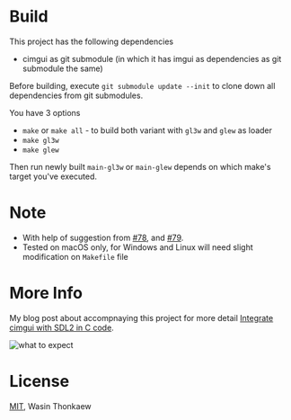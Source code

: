 # Build

This project has the following dependencies

* cimgui as git submodule (in which it has imgui as dependencies as git submodule the same)

Before building, execute `git submodule update --init` to clone down all dependencies from git submodules.

You have 3 options

* `make` or `make all` - to build both variant with `gl3w` and `glew` as loader
* `make gl3w`
* `make glew`

Then run newly built `main-gl3w` or `main-glew` depends on which make's target you've executed.

# Note

- With help of suggestion from [#78](https://github.com/cimgui/cimgui/issues/78), and [#79](https://github.com/cimgui/cimgui/issues/79).
- Tested on macOS only, for Windows and Linux will need slight modification on `Makefile` file

# More Info

My blog post about accompnaying this project for more detail [Integrate cimgui with SDL2 in C code](https://blog.wasin.io/2018/10/31/integrate-cimgui-with-sdl2-in-c-code.html).

![what to expect](https://blog.wasin.io/assets/images/sdl2-cimgui/result-sdl2-cimgui-demo.png)

# License
[MIT](https://github.com/haxpor/sdl2-cimgui-demo/blob/master/LICENSE.txt), Wasin Thonkaew
